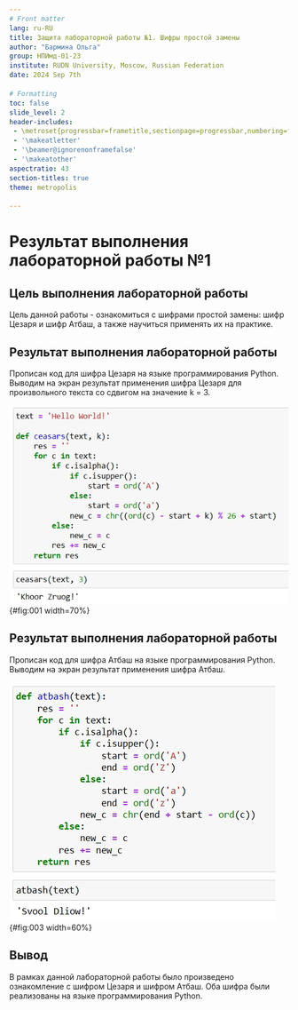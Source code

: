 ```yaml
---
# Front matter
lang: ru-RU
title: Защита лабораторной работы №1. Шифры простой замены
author: "Бармина Ольга"
group: НПИмд-01-23
institute: RUDN University, Moscow, Russian Federation
date: 2024 Sep 7th

# Formatting
toc: false
slide_level: 2
header-includes: 
 - \metroset{progressbar=frametitle,sectionpage=progressbar,numbering=fraction}
 - '\makeatletter'
 - '\beamer@ignorenonframefalse'
 - '\makeatother'
aspectratio: 43
section-titles: true
theme: metropolis

---
```


# Результат выполнения лабораторной работы №1

## Цель выполнения лабораторной работы 

Цель данной работы - ознакомиться с шифрами простой замены: шифр Цезаря и шифр Атбаш, а также научиться применять их на практике.

## Результат выполнения лабораторной работы

Прописан код для шифра Цезаря на языке программирования Python. Выводим на экран результат применения шифра Цезаря для произвольного текста со сдвигом на значение k = 3.

![Шифр Цезаря](images/1.jpg){#fig:001 width=70%}

## Результат выполнения лабораторной работы

Прописан код для шифра Атбаш на языке программирования Python. Выводим на экран результат применения шифра Атбаш.

![Шифр Атбаш](images/2.jpg){#fig:003 width=60%}

## Вывод 

В рамках данной лабораторной работы было произведено ознакомление с шифром Цезаря и шифром Атбаш.
Оба шифра были реализованы на языке программирования Python.